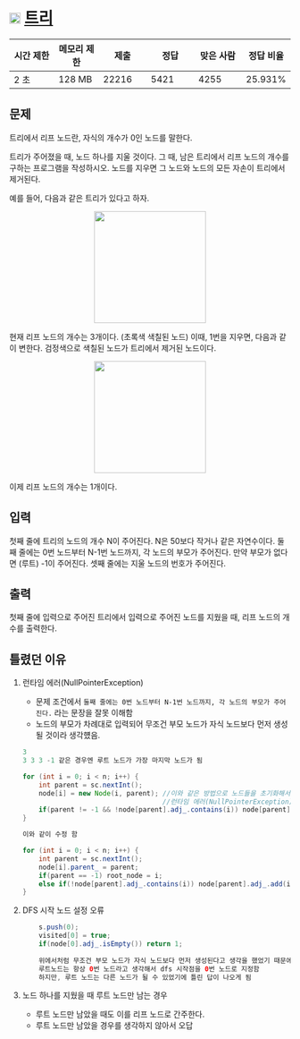 # <img src="https://d2gd6pc034wcta.cloudfront.net/tier/11.svg" class="solvedac-tier" width = "20px"> [트리](https://www.acmicpc.net/problem/1068)

<div class="col-md-12">
			<div class="table-responsive">
				<table class="table" id="problem-info">
				<thead>
				<tr>
									<th style="width:16%;">시간 제한</th>
					<th style="width:16%;">메모리 제한</th>
					<th style="width:17%;">제출</th>
					<th style="width:17%;">정답</th>
					<th style="width:17%;">맞은 사람</th>
					<th style="width:17%;">정답 비율</th>
								</tr>
				</thead>
				<tbody>
				<tr>
				<td>2 초 </td>
				<td>128 MB</td>
									<td>22216</td>
					<td>5421</td>
					<td>4255</td>
					<td>25.931%</td>
								</tr>
				</tbody>
				</table>
			</div>
</div>

## 문제
트리에서 리프 노드란, 자식의 개수가 0인 노드를 말한다.

트리가 주어졌을 때, 노드 하나를 지울 것이다. 그 때, 남은 트리에서 리프 노드의 개수를 구하는 프로그램을 작성하시오. 노드를 지우면 그 노드와 노드의 모든 자손이 트리에서 제거된다.

예를 들어, 다음과 같은 트리가 있다고 하자.

<p align = "center"><img src = "https://upload.acmicpc.net/560de878-d961-475e-ada4-e1f0774e5a84/-/preview/" width=200></p>

현재 리프 노드의 개수는 3개이다. (초록색 색칠된 노드) 이때, 1번을 지우면, 다음과 같이 변한다. 검정색으로 색칠된 노드가 트리에서 제거된 노드이다.

<p align = "center"><img src = "https://upload.acmicpc.net/d46ddf4e-1b82-44cc-8c90-12f76e5bf88f/-/preview/" width=200></p>

이제 리프 노드의 개수는 1개이다.

## 입력
첫째 줄에 트리의 노드의 개수 N이 주어진다. N은 50보다 작거나 같은 자연수이다. 둘째 줄에는 0번 노드부터 N-1번 노드까지, 각 노드의 부모가 주어진다. 만약 부모가 없다면 (루트) -1이 주어진다. 셋째 줄에는 지울 노드의 번호가 주어진다.

## 출력
첫째 줄에 입력으로 주어진 트리에서 입력으로 주어진 노드를 지웠을 때, 리프 노드의 개수를 출력한다.


## 틀렸던 이유
 1. 런타임 에러(NullPointerException)
    - 문제 조건에서 ```둘째 줄에는 0번 노드부터 N-1번 노드까지, 각 노드의 부모가 주어진다.``` 라는 문장을 잘못 이해함
    - 노드의 부모가 차례대로 입력되어 무조건 부모 노드가 자식 노드보다 먼저 생성 될 것이라 생각헀음.
    ```java
    3
    3 3 3 -1 같은 경우엔 루트 노드가 가장 마지막 노드가 됨
    
    for (int i = 0; i < n; i++) {
        int parent = sc.nextInt();
        node[i] = new Node(i, parent); //이와 같은 방법으로 노드들을 초기화해서 
                                       //런타임 에러(NullPointerException)이 발생함(0번 노드의 부모가 3번 노드인 경우)
        if(parent != -1 && !node[parent].adj_.contains(i)) node[parent].adj_.add(i); //<-- 이 부분에서 node[parent]를 참조하기 때문
    }
    ```
    ```java
    이와 같이 수정 함
    
    for (int i = 0; i < n; i++) {
        int parent = sc.nextInt();
        node[i].parent_ = parent;
        if(parent == -1) root_node = i;
        else if(!node[parent].adj_.contains(i)) node[parent].adj_.add(i);
    }
    ```
 2. DFS 시작 노드 설정 오류
    ```java
        s.push(0);
        visited[0] = true;
        if(node[0].adj_.isEmpty()) return 1;
        
        위에서처럼 무조건 부모 노드가 자식 노드보다 먼저 생성된다고 생각을 했었기 때문에
        루트노드는 항상 0번 노드라고 생각해서 dfs 시작점을 0번 노드로 지정함
        하지만, 루트 노드는 다른 노드가 될 수 있었기에 틀린 답이 나오게 됨                                      
    ```
    
 3. 노드 하나를 지웠을 때 루트 노드만 남는 경우
    - 루트 노드만 남았을 때도 이를 리프 노드로 간주한다.
    - 루트 노드만 남았을 경우를 생각하지 않아서 오답
